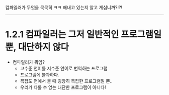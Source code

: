 컴파일러가 무엇을 묵묵히 ㅋㅋ 해내고 있는지 알고 계십니까?!?!

---

# 1.2.1 컴파일러는 그저 일반적인 프로그램일 뿐, 대단하지 않다
- 컴파일러가 뭐임?
  - 고수준 언어를 저수준 언어로 번역하는 프로그램
  - 프로그램에 불과하다.
  - 복잡도 면에서 볼 때 굉장히 복잡한 프로그램일 뿐..
  - 우리가 다룰 수 없는 대단한 프로그램이 아니다!